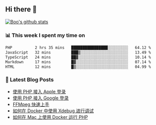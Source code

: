 ## Hi there 👋

[![Boo's github stats](https://github-readme-stats.vercel.app/api?username=0xAiKang)](https://github.com/anuraghazra/github-readme-stats)

<!-- [![Most Used Langs](https://github-readme-stats.vercel.app/api/top-langs/?username=0xAiKang)](https://github.com/anuraghazra/github-readme-stats) -->

### 📊 This week I spent my time on
<!--START_SECTION:waka-->

```txt
PHP          2 hrs 35 mins   ████████████████░░░░░░░░░   64.12 %
JavaScript   32 mins         ███▒░░░░░░░░░░░░░░░░░░░░░   13.49 %
TypeScript   24 mins         ██▓░░░░░░░░░░░░░░░░░░░░░░   10.14 %
Markdown     17 mins         █▓░░░░░░░░░░░░░░░░░░░░░░░   07.14 %
HTML         12 mins         █▒░░░░░░░░░░░░░░░░░░░░░░░   04.99 %
```

<!--END_SECTION:waka-->

### 📕 Latest Blog Posts
<!-- BLOG-POST-LIST:START -->
- [使用 PHP 接入 Apple 登录](https://www.0x2beace.com/sign-in-with-apple/)
- [使用 PHP 接入 Google 登录](https://www.0x2beace.com/sign-in-with-google/)
- [FFMpeg 快速上手](https://www.0x2beace.com/ffmpeg-quick-start/)
- [如何在 Docker 中使用 Xdebug 进行调试](https://www.0x2beace.com/how-to-debug-with-xdebug-in-docker/)
- [如何在 Mac 上使用 Docker 运行 PHP](https://www.0x2beace.com/how-to-run-php-with-docker-on-mac/)
<!-- BLOG-POST-LIST:END -->

